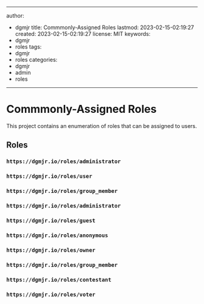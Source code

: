 ---

author:
- dgmjr
title: Commmonly-Assigned Roles
lastmod: 2023-02-15-02:19:27
created: 2023-02-15-02:19:27
license: MIT
keywords:
- dgmjr
- roles
tags:
- dgmjr
- roles
categories:
- dgmjr
- admin
- roles
-------

# Commmonly-Assigned Roles

This project contains an enumeration of roles that can be assigned to users.

## Roles

### `https://dgmjr.io/roles/administrator`

### `https://dgmjr.io/roles/user`

### `https://dgmjr.io/roles/group_member`

### `https://dgmjr.io/roles/administrator`

### `https://dgmjr.io/roles/guest`

### `https://dgmjr.io/roles/anonymous`

### `https://dgmjr.io/roles/owner`

### `https://dgmjr.io/roles/group_member`

### `https://dgmjr.io/roles/contestant`

### `https://dgmjr.io/roles/voter`

